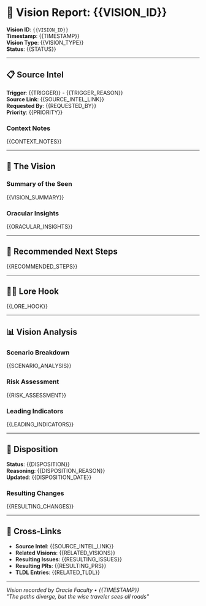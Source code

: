 # 🔮 Vision Report: {{VISION_ID}}

**Vision ID**: `{{VISION_ID}}`  
**Timestamp**: {{TIMESTAMP}}  
**Vision Type**: {{VISION_TYPE}}  
**Status**: {{STATUS}}

---

## 📋 Source Intel

**Trigger**: {{TRIGGER}} - {{TRIGGER_REASON}}  
**Source Link**: {{SOURCE_INTEL_LINK}}  
**Requested By**: {{REQUESTED_BY}}  
**Priority**: {{PRIORITY}}

### Context Notes
{{CONTEXT_NOTES}}

---

## 🔮 The Vision

### Summary of the Seen
{{VISION_SUMMARY}}

### Oracular Insights
{{ORACULAR_INSIGHTS}}

---

## 📍 Recommended Next Steps

{{RECOMMENDED_STEPS}}

---

## 🧙‍♀️ Lore Hook

{{LORE_HOOK}}

---

## 📊 Vision Analysis

### Scenario Breakdown
{{SCENARIO_ANALYSIS}}

### Risk Assessment
{{RISK_ASSESSMENT}}

### Leading Indicators
{{LEADING_INDICATORS}}

---

## 🎯 Disposition

**Status**: {{DISPOSITION}}  
**Reasoning**: {{DISPOSITION_REASON}}  
**Updated**: {{DISPOSITION_DATE}}

### Resulting Changes
{{RESULTING_CHANGES}}

---

## 🔗 Cross-Links

- **Source Intel**: {{SOURCE_INTEL_LINK}}
- **Related Visions**: {{RELATED_VISIONS}}
- **Resulting Issues**: {{RESULTING_ISSUES}}
- **Resulting PRs**: {{RESULTING_PRS}}
- **TLDL Entries**: {{RELATED_TLDL}}

---

*Vision recorded by Oracle Faculty • {{TIMESTAMP}}*  
*"The paths diverge, but the wise traveler sees all roads"*